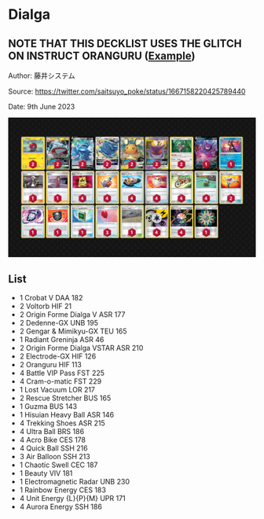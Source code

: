 # Dialga

## NOTE THAT THIS DECKLIST USES THE GLITCH ON INSTRUCT ORANGURU ([Example](https://twitter.com/kinoita_shiro/status/1667139351086792704?s=20))

Author: 藤井システム

Source: <https://twitter.com/saitsuyo_poke/status/1667158220425789440>

Date: 9th June 2023

![decklist](../images/../../images/SVI/Dialga/2-%20Dialga.png)

## List

* 1 Crobat V DAA 182
* 2 Voltorb HIF 21
* 2 Origin Forme Dialga V ASR 177
* 2 Dedenne-GX UNB 195
* 2 Gengar & Mimikyu-GX TEU 165
* 1 Radiant Greninja ASR 46
* 2 Origin Forme Dialga VSTAR ASR 210
* 2 Electrode-GX HIF 126
* 2 Oranguru HIF 113
* 4 Battle VIP Pass FST 225
* 4 Cram-o-matic FST 229
* 1 Lost Vacuum LOR 217
* 2 Rescue Stretcher BUS 165
* 1 Guzma BUS 143
* 1 Hisuian Heavy Ball ASR 146
* 4 Trekking Shoes ASR 215
* 4 Ultra Ball BRS 186
* 4 Acro Bike CES 178
* 4 Quick Ball SSH 216
* 3 Air Balloon SSH 213
* 1 Chaotic Swell CEC 187
* 1 Beauty VIV 181
* 1 Electromagnetic Radar UNB 230
* 1 Rainbow Energy CES 183
* 4 Unit Energy {L}{P}{M} UPR 171
* 4 Aurora Energy SSH 186
